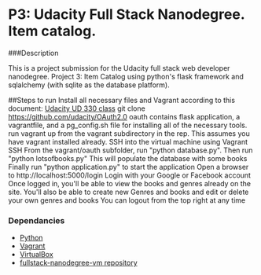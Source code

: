 # P3: Udacity Full Stack Nanodegree. Item catalog.

###Description

This is a project submission for the Udacity full stack web developer nanodegree. 
Project 3: Item Catalog using python's flask framework and sqlalchemy (with sqlite as the database platform).



##Steps to run
Install all necessary files and Vagrant according to this document:
[Udacity UD 330 class](https://www.udacity.com/wiki/ud330/setup)
git clone https://github.com/udacity/OAuth2.0 oauth contains flask application, a vagrantfile, and a pg_config.sh file for installing all of the necessary tools.
run vagrant up from the vagrant subdirectory in the rep. This assumes you have vagrant installed already.
SSH into the virtual machine using Vagrant SSH
From the vagrant/oauth subfolder, run "python database.py". 
Then run "python lotsofbooks.py" This will populate the database with some books
Finally run "python application.py" to start the application
Open a browser to http://localhost:5000/login
Login with your Google or Facebook account
Once logged in, you'll be able to view the books and genres already on the site.
You'll also be able to create new Genres and books and edit or delete your own genres and books
You can logout from the top right at any time


### Dependancies
- [Python](https://www.python.org/downloads/) 
- [Vagrant](http://vagrantup.com/)
- [VirtualBox](https://www.virtualbox.org/)
- [fullstack-nanodegree-vm repository](http://github.com/udacity/fullstack-nanodegree-vm)


